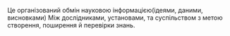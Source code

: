Це організований обмін науковою інформацією(ідеями, даними, висновками) Між дослідниками, установами, та суспільством з метою створення, поширення й перевірки знань.
